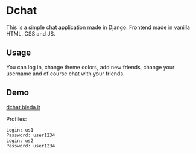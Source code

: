 # Dchat

This is a simple chat application made in Django. Frontend made in vanilla HTML, CSS and JS.

## Usage

You can log in, change theme colors, add new friends, change your username and of course chat with your friends.

## Demo

[dchat.bieda.it](https://dchat.bieda.it/login_user)

Profiles:
```
Login: us1
Password: user1234
Login: us2
Password: user1234
```
